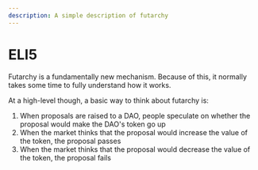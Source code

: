 ```yaml
---
description: A simple description of futarchy
---
```


# ELI5

Futarchy is a fundamentally new mechanism. Because of this, it normally takes some time to fully understand how it works.

At a high-level though, a basic way to think about futarchy is:

1. When proposals are raised to a DAO, people speculate on whether the proposal would make the DAO's token go up
2. When the market thinks that the proposal would increase the value of the token, the proposal passes
3. When the market thinks that the proposal would decrease the value of the token, the proposal fails
